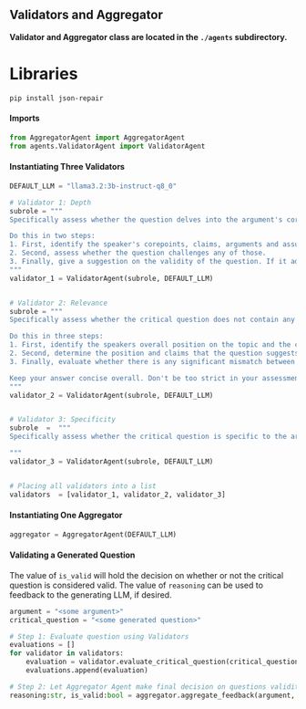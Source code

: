 ## Validators and Aggregator
**Validator and Aggregator class are located in the `./agents` subdirectory.**

# Libraries
`pip install json-repair`

#### Imports
```python
from AggregatorAgent import AggregatorAgent
from agents.ValidatorAgent import ValidatorAgent
```
#### Instantiating Three Validators
```python
DEFAULT_LLM = "llama3.2:3b-instruct-q8_0"

# Validator 1: Depth
subrole = """
Specifically assess whether the question delves into the argument's core, challenging the speaker's reasoning or assumptions.

Do this in two steps:
1. First, identify the speaker's corepoints, claims, arguments and assumptions.
2. Second, assess whether the question challenges any of those.
3. Finally, give a suggestion on the validity of the question. If it adresses any of the arguments core topics, it should be valid. If it adresses none of the core topics, it should be invalid.
"""
validator_1 = ValidatorAgent(subrole, DEFAULT_LLM)


# Validator 2: Relevance
subrole = """
Specifically assess whether the critical question does not contain any bad reasoning, namely, questions critical positions or claims **that the speaker does not hold**. If the question contains such bad reasoning, it would render the question invalid.

Do this in three steps:
1. First, identify the speakers overall position on the topic and the claims they make.
2. Second, determine the position and claims that the question suggests the speaker holds.
3. Finally, evaluate whether there is any significant mismatch between the speaker's actual position and claims and those implied by the question. If such a mismatch exists, assess whether its significance remains acceptable, considering that this is a critical question for that argument. If the mismatch is too inacceptable, the question is invalid. If the mismatch is not too impactfull, the question can remain valid. Give a final suggestion on the validity of the question.

Keep your answer concise overall. Don't be too strict in your assessment.
"""
validator_2 = ValidatorAgent(subrole, DEFAULT_LLM)


# Validator 3: Specificity
subrole  =  """
Specifically assess whether the critical question is specific to the argument and not generic. Give a suggestion on the validity of the question based on this. if the question is generic, then it should be invalid. If it is (broadly) adressing the topic of the argument, then it should be valid.

"""
validator_3 = ValidatorAgent(subrole, DEFAULT_LLM)


# Placing all validators into a list
validators  = [validator_1, validator_2, validator_3]
```

#### Instantiating One Aggregator
```python
aggregator = AggregatorAgent(DEFAULT_LLM)
```

#### Validating a Generated Question
The value of `is_valid` will hold the decision on whether or not the critical question is considered valid.
The value of `reasoning` can be used to feedback to the generating LLM, if desired.
```python
argument = "<some argument>"
critical_question = "<some generated question>"

# Step 1: Evaluate question using Validators
evaluations = []
for validator in validators:
    evaluation = validator.evaluate_critical_question(critical_question, argument)
    evaluations.append(evaluation)

# Step 2: Let Aggregator Agent make final decision on questions validity
reasoning:str, is_valid:bool = aggregator.aggregate_feedback(argument, critical_question, evaluations)
```
